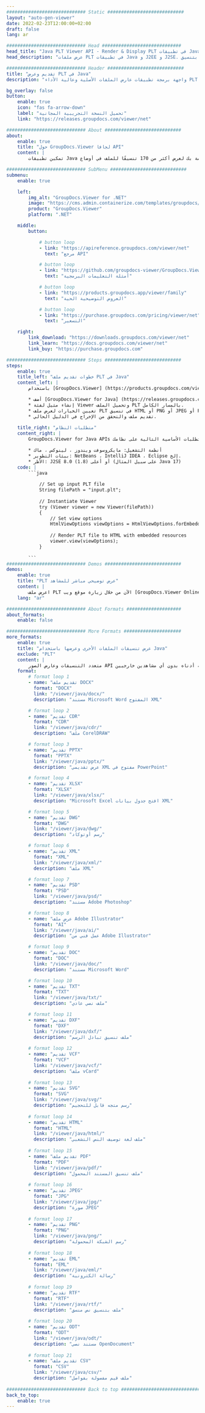 ```yaml
---
############################# Static ############################
layout: "auto-gen-viewer"
date: 2022-02-23T12:00:00+02:00
draft: false
lang: ar

############################# Head #############################
head_title: "Java PLT Viewer API - Render & Display PLT في تطبيقات Java"
head_description: "عرض ملفات PLT في تطبيقات Java و J2EE و J2SE. يدعم عرض أكثر من 170 تنسيقًا لملف المستندات والصور بتنسيق HTML أو PDF أو وضع الصورة مع ميزات متقدمة لإدارة خيارات عرض المستندات."

############################# Header ############################
title: "تقديم وعرض PLT في Java" 
description: "واجهة برمجة تطبيقات عارض الملفات الأصلية وعالية الأداء PLT للتطبيقات المستندة إلى Java و J2EE و J2SE ، مما يدعم نطاقًا واسعًا من الميزات الإضافية لتخصيص مظهر تنسيق المستند الناتج." 

bg_overlay: false
button:
    enable: true
    icon: "fas fa-arrow-down"
    label: "تحميل النسخة التجريبية المجانية"
    link: "https://releases.groupdocs.com/viewer/net"

############################# About ############################
about:
    enable: true
    title: "حول GroupDocs.Viewer لجافا API" 
    content: |
        تمكين تطبيقات Java الخاصة بك لعرض أكثر من 170 تنسيقًا للملف في أوضاع HTML أو PDF أو الصور باستخدام GroupDocs.Viewer لواجهات برمجة تطبيقات Java بدون تثبيت أي برامج إضافية ؛ مثل Microsoft Office و Apache Open Office و Adobe Acrobat Reader وما إلى ذلك ، يمكن للمطورين بسهولة عرض جميع الصور وأنواع المستندات الشائعة بما في ذلك Microsoft Office و OpenDocument و HTML و PDF والأرشيف والرسومات التخطيطية و Photoshop و AutoCAD وتنسيقات لغة البرمجة داخل تطبيقات Java باستخدام تقديم سريع وأعلى جودة.

############################# SubMenu ############################
submenu:
    enable: true

    left:
        img_alt: "GroupDocs.Viewer for .NET"
        image: "https://cms.admin.containerize.com/templates/groupdocs/images/product-logos/90x90-noborder/groupdocs-viewer-net.png"
        product: "GroupDocs.Viewer"
        platform: ".NET"

    middle:
        button:

            # button loop
            - link: "https://apireference.groupdocs.com/viewer/net"
              text: "مرجع API"

            # button loop
            - link: "https://github.com/groupdocs-viewer/GroupDocs.Viewer-for-.NET"
              text: "أمثلة التعليمات البرمجية"

            # button loop
            - link: "https://products.groupdocs.app/viewer/family"
              text: "العروض التوضيحية الحية"

            # button loop
            - link: "https://purchase.groupdocs.com/pricing/viewer/net"
              text: "التسعير"

    right:
        link_download: "https://downloads.groupdocs.com/viewer/net"
        link_learn: "https://docs.groupdocs.com/viewer/net"
        link_buy: "https://purchase.groupdocs.com"

############################# Steps ############################
steps:
    enable: true
    title_left: "خطوات تقديم ملف PLT في Java" 
    content_left: |
        باستخدام [GroupDocs.Viewer] (https://products.groupdocs.com/viewer/java/) ، يمكنك عرض PLT إلى HTML أو JPEG أو PNG أو PDF في بضع خطوات.

        * أضف [GroupDocs.Viewer for Java] (https://releases.groupdocs.com/viewer/java/) كعنصر تبعية لمشروعك. 
        * إنشاء مثيل لفئة Viewer وتحميل الملف PLT بالمسار الكامل. 
        * تعيين الخيارات لعرض ملف PLT في تنسيق HTML أو PNG أو JPEG أو PDF. 
        * تقديم ملف والتحقق من الإخراج في الدليل الحالي. 
        
    title_right: "متطلبات النظام" 
    content_right: |
        GroupDocs.Viewer for Java APIs مدعومة على جميع المنصات وأنظمة التشغيل الرئيسية. قبل تنفيذ الكود أدناه ، يرجى التأكد من تثبيت المتطلبات الأساسية التالية على نظامك.

        * أنظمة التشغيل: مايكروسوفت ويندوز ، لينوكس ، ماك 
        * بيئات التطوير: NetBeans ، IntelliJ IDEA ، Eclipse إلخ. 
        * الأطر: J2SE 8.0 (1.8) أو أعلى (على سبيل المثال Java 17) 
    code: |
        ```java
                        
            // Set up input PLT file
            String filePath = "input.plt";
        
            // Instantiate Viewer
            try (Viewer viewer = new Viewer(filePath))
            {
            	// Set view options 
            	HtmlViewOptions viewOptions = HtmlViewOptions.forEmbeddedResources();
                    
            	// Render PLT file to HTML with embedded resources
            	viewer.view(viewOptions);
            }
             
        ```
############################# Demos ############################
demos:
    enable: true
    title: "PLT عرض توضيحي مباشر للمشاهد"
    content: |
        اعرض ملف PLT الآن من خلال زيارة موقع ويب [GroupDocs.Viewer Online Apps] (https://products.groupdocs.app/viewer/ plt).
    lang: "ar"

############################# About Formats ####################
about_formats:
    enable: false

############################# More Formats #####################
more_formats:
    enable: true
    title: "عرض تنسيقات الملفات الأخرى وعرضها باستخدام Java"
    exclude: "PLT"
    content: |
        متعدد التنسيقات وعارض الصور API لجافا. اعرض بعض تنسيقات الملفات الشائعة أدناه بدون أي مشاهدين خارجيين.
    format: 
        # format loop 1
        - name: "تقديم ملف DOCX"
          format: "DOCX"
          link: "/viewer/java/docx/"
          description: "مستند Microsoft Word المفتوح XML" 

        # format loop 2
        - name: "تقديم CDR" 
          format: "CDR"
          link: "/viewer/java/cdr/"
          description: "ملف CorelDRAW" 

        # format loop 3
        - name: "تقديم PPTX"
          format: "PPTX"
          link: "/viewer/java/pptx/"
          description: "عرض تقديمي XML مفتوح في PowerPoint" 

        # format loop 4
        - name: "تقديم XLSX"
          format: "XLSX"
          link: "/viewer/java/xlsx/"
          description: "Microsoft Excel افتح جدول بيانات XML" 

        # format loop 5
        - name: "تقديم DWG"
          format: "DWG"
          link: "/viewer/java/dwg/"
          description: "رسم أوتوكاد"

        # format loop 6
        - name: "تقديم XML"
          format: "XML"
          link: "/viewer/java/xml/"
          description: "ملف XML"

        # format loop 7
        - name: "تقديم PSD"
          format: "PSD"
          link: "/viewer/java/psd/"
          description: "مستند Adobe Photoshop"

        # format loop 8
        - name: "عرض ملف Adobe Illustrator"
          format: "AI"
          link: "/viewer/java/ai/"
          description: "عمل فني من Adobe Illustrator"

        # format loop 9
        - name: "تقديم DOC"
          format: "DOC"
          link: "/viewer/java/doc/"
          description: "مستند Microsoft Word" 

        # format loop 10
        - name: "تقديم TXT" 
          format: "TXT"
          link: "/viewer/java/txt/"
          description: "ملف نصي عادي" 

        # format loop 11
        - name: "تقديم DXF" 
          format: "DXF"
          link: "/viewer/java/dxf/"
          description: "ملف تنسيق تبادل الرسم"  
          
        # format loop 12
        - name: "تقديم VCF"
          format: "VCF"
          link: "/viewer/java/vcf/"
          description: "ملف vCard"  
              
        # format loop 13
        - name: "تقديم SVG"
          format: "SVG"
          link: "/viewer/java/svg/"
          description: "رسم متجه قابل للتحجيم" 
          
        # format loop 14
        - name: "تقديم HTML"
          format: "HTML"
          link: "/viewer/java/html/"
          description: "ملف لغة توصيف النص التشعبي" 
          
        # format loop 15
        - name: "تقديم ملف PDF"
          format: "PDF"
          link: "/viewer/java/pdf/"
          description: "ملف تنسيق المستند المحمول"
          
        # format loop 16
        - name: "تقديم JPEG"
          format: "JPG"
          link: "/viewer/java/jpg/"
          description: "صورة JPEG"
          
        # format loop 17
        - name: "تقديم PNG"
          format: "PNG"
          link: "/viewer/java/png/"
          description: "رسم الشبكة المحمولة" 
          
        # format loop 18
        - name: "تقديم EML"
          format: "EML"
          link: "/viewer/java/eml/"
          description: "رسالة الكترونية" 
          
        # format loop 19
        - name: "تقديم RTF"
          format: "RTF"
          link: "/viewer/java/rtf/"
          description: "ملف بتنسيق نص منسق" 
          
        # format loop 20
        - name: "تقديم ODT"
          format: "ODT"
          link: "/viewer/java/odt/"
          description: "مستند نصي OpenDocument" 
          
        # format loop 21
        - name: "تقديم ملف CSV"
          format: "CSV"
          link: "/viewer/java/csv/"
          description: "ملف قيم مفصولة بفواصل" 
          
############################# Back to top ###############################
back_to_top:
    enable: true
---
```

